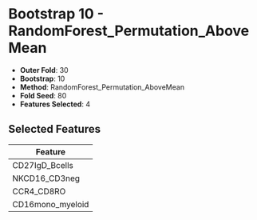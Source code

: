# Bootstrap 10 - RandomForest_Permutation_AboveMean

- **Outer Fold**: 30
- **Bootstrap**: 10
- **Method**: RandomForest_Permutation_AboveMean
- **Fold Seed**: 80
- **Features Selected**: 4

## Selected Features

| Feature |
|---------|
| CD27IgD_Bcells |
| NKCD16_CD3neg |
| CCR4_CD8RO |
| CD16mono_myeloid |
